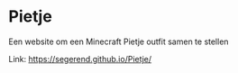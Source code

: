 # Pietje
 Een website om een Minecraft Pietje outfit samen te stellen
 
Link: https://segerend.github.io/Pietje/
